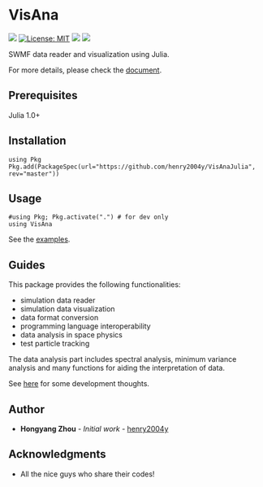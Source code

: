 # VisAna
[![](https://travis-ci.com/henry2004y/VisAnaJulia.svg?branch=master)][travis-url]
[![License: MIT](https://img.shields.io/badge/License-MIT-green.svg)](LICENSE)
[![](https://img.shields.io/badge/docs-latest-blue.svg)][VisAna-doc]
[![][codecov-img]][codecov-url]

SWMF data reader and visualization using Julia.

For more details, please check the [document][VisAna-doc].

## Prerequisites

Julia 1.0+

## Installation
```
using Pkg
Pkg.add(PackageSpec(url="https://github.com/henry2004y/VisAnaJulia", rev="master"))
```

## Usage
```
#using Pkg; Pkg.activate(".") # for dev only
using VisAna
```

See the [examples](docs/src/man/examples.md).

## Guides

This package provides the following functionalities:
  * simulation data reader
  * simulation data visualization
  * data format conversion
  * programming language interoperability
  * data analysis in space physics
  * test particle tracking

The data analysis part includes spectral analysis, minimum variance analysis and
many functions for aiding the interpretation of data.

See [here](docs/src/man/guide.md) for some development thoughts.

## Author

* **Hongyang Zhou** - *Initial work* - [henry2004y](https://github.com/henry2004y)

## Acknowledgments

* All the nice guys who share their codes!

[travis-url]: https://travis-ci.com/henry2004y/VisAnaJulia/builds/
[codecov-img]: https://codecov.io/gh/henry2004y/VisAnaJulia/branch/master/graph/badge.svg
[codecov-url]: https://codecov.io/gh/henry2004y/VisAnaJulia
[VisAna-doc]: https://henry2004y.github.io/VisAnaJulia/dev
